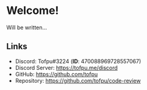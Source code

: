 # Welcome!

Will be written...

## Links
- Discord: Tofpu#3224 (__ID__: 470088969728557067)
- Discord Server: https://tofpu.me/discord
- GitHub: https://github.com/tofpu
- Repository: https://github.com/tofpu/code-review